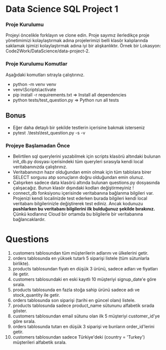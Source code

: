 # Data Science SQL Project 1

### Proje Kurulumu
Projeyi öncelikle forklayın ve clone edin.
Proje sayımız ilerledikçe proje yönetimimizi kolaylaştırmak adına projelerimizi belli klasör kalıplarında saklamak işimizi kolaylaştırmak adına iyi bir alışkanlıktır.
Örnek bir Lokasyon: Code2Work/DataScience/data-project-2.

### Proje Kurulumu Komutlar
Aşağıdaki komutları sıtrayla çalıştırınız.
* python -m venv venv
* venv\Scripts\activate
* pip install -r requirements.txt => Install all dependencies
* python tests/test_question.py => Python run all tests

## Bonus
* Eğer daha detaylı bir şekilde testlerin içerisine bakmak isterseniz
* pytest .\tests\test_question.py -s -v 

### Projeye Başlamadan Önce
* Belirtilen sql querylerini yazabilmek için scripts klasörü altındaki bulunan init_db.py dosyası içerisindeki tüm queryleri 
sırasıyla kendi local veritabanınızda çalıştırınız. 
* Veritabanınızın hazır olduğundan emin olmak için tüm tablolara birer SELECT sorgusu atıp sonuçların doğru olduğundan emin olunuz.
* Çalışırken sadece data klasörü altında bulunan questions.py dosyasında çalışacağız. Bunun klasör dışındaki kodları değiştirmeyiniz !
* connect_db fonksiyonu içerisinde veritabanına bağlanma bilgileri var. Projenizi kendi localinizde test ederken burada bilgileri kendi local veritabanı bilgilerinizle değiştirerek test ediniz. Ancak kodunuzu <b>pushlarken bu veritabanı bilgilerini ilk bulduğunuz şekilde bırakınız.</b> Çünkü kodlarınız Cloud bir ortamda bu bilgilerle bir veritabanına bağlancaklardır.

# Questions
1. customers tablosundan tüm müşterilerin adlarını ve ülkelerini getir.
2. orders tablosunda en yüksek tutarlı 5 siparişi listele (tüm sütunlarla birlikte).
3. products tablosundan fiyatı en düşük 3 ürünü, sadece adları ve fiyatları ile getir.
4. customers tablosundaki en eski kayıtlı 10 müşteriyi signup_date'e göre sırala.
5. products tablosunda en fazla stoğa sahip ürünü sadece adı ve stock_quantity ile getir.
6. orders tablosunda son siparişi (tarihi en güncel olanı) listele.
7. products tablosunda sadece product_name sütununu alfabetik sırada göster.
8. customers tablosundan email sütunu olan ilk 5 müşteriyi customer_id'ye göre sırala.
9. orders tablosunda tutarı en düşük 3 siparişi ve bunların order_id'lerini getir.
10. customers tablosundan sadece Türkiye'deki (country = 'Turkey') müşterileri alfabetik sırala.